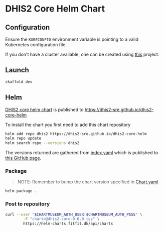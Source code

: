 # DHIS2 Core Helm Chart

## Configuration

Ensure the `KUBECONFIG` environment variable is pointing to a valid Kubernetes configuration file.

If you don't have a cluster available, one can be created using [this](https://github.com/dhis2-sre/im-cluster) project.

## Launch

```bash
skaffold dev
```

## Helm

[DHIS2 core helm chart](./charts/core) is published to
https://dhis2-sre.github.io/dhis2-core-helm

To install the chart you first need to add this chart repository

```sh
helm add repo dhis2 https://dhis2-sre.github.io/dhis2-core-helm
helm repo update
helm search repo --versions dhis2 
```

The versions returned are gathered from [index.yaml](./index.yaml) which is
published to [this GitHub page](https://dhis2-sre.github.io/dhis2-core-helm/index.yaml).

### Package

> NOTE: Remember to bump the chart version specified in [Chart.yaml](./charts/core/Chart.yaml)

```bash
helm package .
```

### Post to repository

```bash
curl --user "$CHARTMUSEUM_AUTH_USER:$CHARTMUSEUM_AUTH_PASS" \
        -F "chart=@dhis2-core-0.6.0.tgz" \
        https://helm-charts.fitfit.dk/api/charts
```
